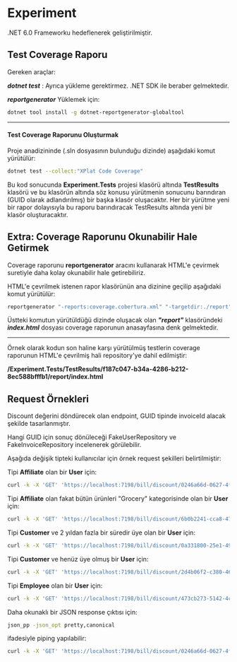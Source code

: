 # Experiment
.NET 6.0 Frameworku hedeflenerek geliştirilmiştir.

## Test Coverage Raporu
Gereken araçlar:

___dotnet test___ : Ayrıca yükleme gerektirmez. .NET SDK ile beraber gelmektedir.

___reportgenerator___ Yüklemek için:	        
```bash
dotnet tool install -g dotnet-reportgenerator-globaltool
```
---
#### Test Coverage Raporunu Oluşturmak
Proje anadizininde (.sln dosyasının bulunduğu dizinde) aşağıdaki komut yürütülür:
```bash
dotnet test --collect:"XPlat Code Coverage"
```

Bu kod sonucunda **Experiment.Tests** projesi klasörü altında **TestResults** klasörü ve bu klasörün altında söz konusu yürütmenin sonucunu barındıran (GUID olarak adlandırılmış) bir başka klasör oluşacaktır. Her bir yürütme yeni bir rapor dolayısıyla bu raporu barındıracak TestResults altında yeni bir klasör oluşturacaktır.

## Extra: Coverage Raporunu Okunabilir Hale Getirmek
Coverage raporunu **reportgenerator** aracını kullanarak HTML'e çevirmek suretiyle daha kolay okunabilir hale getirebiliriz. 

HTML'e çevrilmek istenen rapor klasörünün ana dizinine geçilip aşağıdaki komut yürütülür:

```bash
reportgenerator "-reports:coverage.cobertura.xml" "-targetdir:./report"
```

Üstteki komutun yürütüldüğü dizinde oluşacak olan ___"report"___ klasöründeki ___index.html___ dosyası coverage raporunun anasayfasına denk gelmektedir.

---

Örnek olarak kodun son haline karşı yürütülmüş testlerin coverage raporunun HTML'e çevrilmiş hali repository'ye dahil edilmiştir:

**/Experiment.Tests/TestResults/f187c047-b34a-4286-b212-8ec588bfffb1/report/index.html**


## Request Örnekleri
Discount değerini döndürecek olan endpoint, GUID tipinde invoiceId alacak şekilde tasarlanmıştır.

Hangi GUID için sonuç dönüleceği FakeUserRepository ve FakeInvoiceRepository incelenerek görülebilir.

Aşağıda değişik tipteki kullanıcılar için örnek request şekilleri belirtilmiştir:

Tipi **Affiliate** olan bir **User** için:
```bash
curl -k -X 'GET' 'https://localhost:7198/bill/discount/0246a66d-0627-4f11-aadd-2f91a725cf76' -H 'accept: */*'
```
Tipi **Affiliate** olan fakat bütün ürünleri "Grocery" kategorisinde olan bir **User** için:
```bash
curl -k -X 'GET' 'https://localhost:7198/bill/discount/6b0b2241-cca8-478e-9f3c-c70c4444d46a' -H 'accept: */*'
```
Tipi **Customer** ve 2 yıldan fazla bir süredir üye olan bir **User** için:
```bash
curl -k -X 'GET' 'https://localhost:7198/bill/discount/0a331800-25e1-49f4-914a-11869a383ead' -H 'accept: */*'
```
Tipi **Customer** ve henüz üye olmuş bir **User** için:
```bash
curl -k -X 'GET' 'https://localhost:7198/bill/discount/2d4b06f2-c380-4681-8ba0-29b42433513b' -H 'accept: */*'
```
Tipi **Employee** olan bir **User** için:
```bash
curl -k -X 'GET' 'https://localhost:7198/bill/discount/473cb273-5142-4ccd-9e40-8e6bb1eaf75b' -H 'accept: */*'
```


Daha okunaklı bir JSON response çıktısı için:
```bash
json_pp -json_opt pretty,canonical
```
ifadesiyle piping yapılabilir:
```bash
curl -k -X 'GET' 'https://localhost:7198/bill/discount/0246a66d-0627-4f11-aadd-2f91a725cf76' -H 'accept: */*' | json_pp -json_opt pretty,canonical
```

